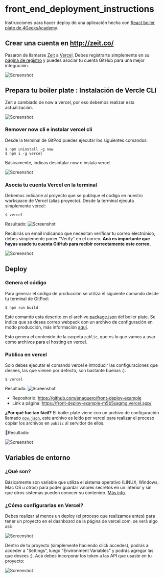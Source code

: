 # front_end_deployment_instructions
Instrucciones para hacer deploy de una aplicación hecha con [React boiler plate de 4GeeksAcademy](https://github.com/4GeeksAcademy/react-hello-webapp).

## Crear una cuenta en http://zeit.co/

Pasaron de llamarse [Zeit](http://zeit.co/) a [Vercel](https://vercel.com/). Debes registrarte simplemente en su [página de registro](https://vercel.com/signup) y puedes asociar tu cuenta GitHub para una mejor integración.

![Screenshot](img/01.png)

## Prepara tu boiler plate : Instalación de Vercle CLI

Zeit a cambiado de now a vercel, por eso debemos realizar esta actualización.

![Screenshot](img/02.png)

### Remover now cli e instalar vercel cli

Desde la terminal de GitPod puedes ejecutar los siguientes comandos:

```
$ npm uninstall -g now
$ npm i -g vercel
```

Básicamente, indicas desintalar now e instala vercel.

![Screenshot](img/03.png)

### Asocia tu cuenta Vercel en la terminal

Debemos indicarle al proyecto que se publique el código en nuestro workspace de Vercel (alias proyecto). Desde la terminal ejecuta simplemente vercel:

```
$ vercel
``` 

Resultado:
![Screenshot](img/04.png)

Recibirás un email indicando que necesitan verificar tu correo electrónico, debes simplemente poner "Verify" en el correo. **Acá es importante que hayas usado tu cuenta GitHub para recibir correctamente este correo.** 

![Screenshot](img/05.png)

## Deploy

### Genera el código

Para generar el código de producción se utiliza el siguiente comando desde tu terminal de GitPod:

```
$ npm run build
```

Este comando esta descrito en el archivo [package.json](https://github.com/4GeeksAcademy/react-hello-webapp/blob/master/package.json#L11) del boiler plate. Se indica que se desea correo webpack con un archivo de configuración en modo producción, más información [aquí](https://webpack.js.org/api/cli/#with-configuration-file).

Esto genera el contenido de la carpeta `public`, que es lo que vamos a usar como archivos para el hosting en vercel.

### Publica en vercel

Solo debes ejecutar el comando vercel e introducir las configuraciones que desees, las que vienen por defecto, son bastante buenas :).

```
$ vercel
```

Resultado:
![Screenshot](img/06.png)

* Repositorio: https://github.com/enaguero/front-deploy-example
* Link a página: https://front-deploy-example-m5b5xagmg.vercel.app/

**¿Por qué fue tan fácil?** El boiler plate viene con un archivo de configuración llamado [`now.json`](https://github.com/4GeeksAcademy/react-hello-webapp/blob/master/now.json), este archivo es leído por vercel para realizar el proceso copiar los archivos en `public` al servidor de ellos.

Resultado:

![Screenshot](img/07.png)

## Variables de entorno

### ¿Qué son?

Básicamente son variable que utiliza el sistema operativo (LINUX, Windows, Mac OS u otros) para poder guardar valores secretos en un interior y sin que otros sistemas pueden conocer su contenido. [Más info](https://www.genbeta.com/desarrollo/variables-entorno-que-sirven-como-podemos-editarlas-windows-linux).

### ¿Cómo configurarlas en Vercel?

Debes realizar al menos un deploy (el proceso que realizamos antes) para tener un proyecto en el dashboard de la página de vercel.com, se verá algo así:

![Screenshot](img/08.png)

Dentro de tu proyecto (simplemente haciendo click accedes), podrás a acceder a "Settings", luego "Environment Variables" y podrás agregar las que desees :). Acá debes incorporar los token a las API que usaste en tu proyecto:

![Screenshot](img/09.png)

